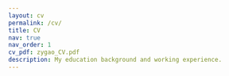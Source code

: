 ```yaml
---
layout: cv
permalink: /cv/
title: CV
nav: true
nav_order: 1
cv_pdf: zygao_CV.pdf
description: My education background and working experience.
---
```


